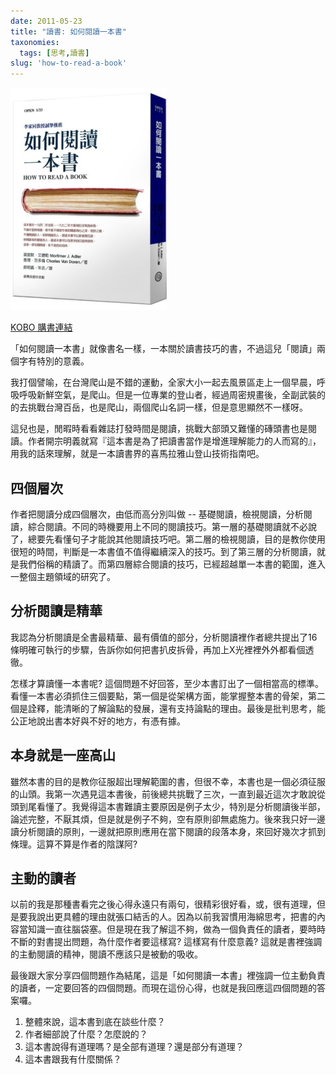 ```yaml
---
date: 2011-05-23
title: "讀書: 如何閱讀一本書"
taxonomies:
  tags: [思考,讀書]
slug: 'how-to-read-a-book'
---
```


![如何閱讀一本書](/img/book/how-to-read-a-book.jpg)

[KOBO 購書連結](https://affiliate.api.rakuten.com.tw/redirect?nw=tw&site=afl&a=71032b702639407836d6c880d8e6a095ddade3284b95a891fbd7a1ebff75248826ad0cd9cb4a293a&ar=a747b10f014cf18584f9ee2ca5516854cb91d9c5d6849f5c93000e3163fa586b69315791463a07d2&cs=83316e801792f920f23aa93348ce66dc&pr=5fb9e3b6b880aa41&ap=pr%3D5fb9e3b6b880aa41&e=1&url=https%3A%2F%2Fwww.rakuten.com.tw%2Fshop%2Frbook%2Fproduct%2F2010190045635%3Fscid%3Drafp-)

「如何閱讀一本書」就像書名一樣，一本關於讀書技巧的書，不過這兒「閱讀」兩個字有特別的意義。

我打個譬喻，在台灣爬山是不錯的運動，全家大小一起去風景區走上一個早晨，呼吸呼吸新鮮空氣，是爬山。但是一位專業的登山者，經過周密規畫後，全副武裝的的去挑戰台灣百岳，也是爬山，兩個爬山名詞一樣，但是意思顯然不一樣呀。

這兒也是，閒暇時看看雜誌打發時間是閱讀，挑戰大部頭又難懂的磚頭書也是閱讀。作者開宗明義就寫『這本書是為了把讀書當作是增進理解能力的人而寫的』，用我的話來理解，就是一本讀書界的喜馬拉雅山登山技術指南吧。

## 四個層次

作者把閱讀分成四個層次，由低而高分別叫做 -- 基礎閱讀，檢視閱讀，分析閱讀，綜合閱讀。不同的時機要用上不同的閱讀技巧。第一層的基礎閱讀就不必說了，總要先看懂句子才能說其他閱讀技巧吧。第二層的檢視閱讀，目的是教你使用很短的時間，判斷是一本書值不值得繼續深入的技巧。到了第三層的分析閱讀，就是我們俗稱的精讀了。而第四層綜合閱讀的技巧，已經超越單一本書的範圍，進入一整個主題領域的研究了。

## 分析閱讀是精華

我認為分析閱讀是全書最精華、最有價值的部分，分析閱讀裡作者總共提出了16條明確可執行的步驟，告訴你如何把書扒皮拆骨，再加上X光裡裡外外都看個透徹。

怎樣才算讀懂一本書呢? 這個問題不好回答，至少本書訂出了一個相當高的標準。看懂一本書必須抓住三個要點，第一個是從架構方面，能掌握整本書的骨架，第二個是詮釋，能清晰的了解論點的發展，還有支持論點的理由。最後是批判思考，能公正地說出書本好與不好的地方，有憑有據。

## 本身就是一座高山

雖然本書的目的是教你征服超出理解範圍的書，但很不幸，本書也是一個必須征服的山頭。我第一次遇見這本書後，前後總共挑戰了三次，一直到最近這次才敢說從頭到尾看懂了。我覺得這本書難讀主要原因是例子太少，特別是分析閱讀後半部，論述完整，不厭其煩，但是就是例子不夠，空有原則卻無處施力。後來我只好一邊讀分析閱讀的原則，一邊就把原則應用在當下閱讀的段落本身，來回好幾次才抓到條理。這算不算是作者的陰謀阿?

## 主動的讀者

以前的我是那種書看完之後心得永遠只有兩句，很精彩很好看，或，很有道理，但是要我說出更具體的理由就張口結舌的人。因為以前我習慣用海綿思考，把書的內容當知識一直往腦袋塞。但是現在我了解這不夠，做為一個負責任的讀者，要時時不斷的對書提出問題，為什麼作者要這樣寫? 這樣寫有什麼意義? 這就是書裡強調的主動閱讀的精神，閱讀不應該只是被動的吸收。

最後跟大家分享四個問題作為結尾，這是「如何閱讀一本書」裡強調一位主動負責的讀者，一定要回答的四個問題。而現在這份心得，也就是我回應這四個問題的答案囉。

1. 整體來說，這本書到底在談些什麼？
1. 作者細部說了什麼？怎麼說的？
1. 這本書說得有道理嗎？是全部有道理？還是部分有道理？
1. 這本書跟我有什麼關係？

